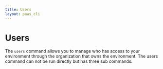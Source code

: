 ```yaml
---
title: Users
layout: paas_cli
---
```


# Users

The `users` command allows you to manage who has access to your environment through the organization that owns the environment. The users command can not be run directly but has three sub commands.
